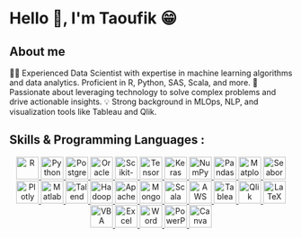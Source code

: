 # Hello 👋, I'm Taoufik 😁

## About me

👨‍💻 Experienced Data Scientist with expertise in machine learning algorithms and data analytics. Proficient in R, Python, SAS, Scala, and more. 🚀 Passionate about leveraging technology to solve complex problems and drive actionable insights. 💡 Strong background in MLOps, NLP, and visualization tools like Tableau and Qlik.

## Skills & Programming Languages :   

<p align="center">

  <a href="https://www.r-project.org" target="_blank">
    <img src="https://img.shields.io/badge/-R-276DC3?style=flat&logo=r&logoColor=white" alt="R" height="40">
  </a>
  
  <a href="https://www.python.org" target="_blank">
    <img src="https://img.shields.io/badge/-Python-3776AB?style=flat&logo=python&logoColor=white" alt="Python" height="40">
  </a>

   <a href="https://www.postgresql.org" target="_blank">
    <img src="https://img.shields.io/badge/-PostgreSQL-336791?style=flat&logo=postgresql&logoColor=white" alt="PostgreSQL" height="40">
  </a>

  <a href="https://www.oracle.com" target="_blank">
    <img src="https://img.shields.io/badge/-Oracle-F80000?style=flat&logo=oracle&logoColor=white" alt="Oracle" height="40">
  </a>

  <a href="https://scikit-learn.org" target="_blank">
    <img src="https://img.shields.io/badge/-Scikit--learn-F7931E?style=flat&logo=scikit-learn&logoColor=white" alt="Scikit-learn" height="40">
  </a>
    <a href="https://www.tensorflow.org" target="_blank">
    <img src="https://img.shields.io/badge/-TensorFlow-FF6F00?style=flat&logo=tensorflow&logoColor=white" alt="TensorFlow" height="40">
  </a>
  <a href="https://keras.io" target="_blank">
    <img src="https://img.shields.io/badge/-Keras-D00000?style=flat&logo=keras&logoColor=white" alt="Keras" height="40">
  </a>
<a href="https://numpy.org" target="_blank">
  <img src="https://img.shields.io/badge/-NumPy-013243?style=flat&logo=numpy&logoColor=white" alt="NumPy" height="40">
</a>

  <a href="https://pandas.pydata.org" target="_blank">
    <img src="https://img.shields.io/badge/-Pandas-150458?style=flat&logo=pandas&logoColor=white" alt="Pandas" height="40">
  </a>
    <a href="https://matplotlib.org" target="_blank">
    <img src="https://img.shields.io/badge/-Matplotlib-FF7400?style=flat&logo=matplotlib&logoColor=white" alt="Matplotlib" height="40">
  </a>
  <a href="https://seaborn.pydata.org" target="_blank">
    <img src="https://img.shields.io/badge/-Seaborn-3776AB?style=flat&logo=seaborn&logoColor=white" alt="Seaborn" height="40">
  </a>

  <a href="https://plotly.com" target="_blank">
    <img src="https://img.shields.io/badge/-Plotly-239120?style=flat&logo=plotly&logoColor=white" alt="Plotly" height="40">
  </a>

  <a href="https://www.mathworks.com/products/matlab.html" target="_blank">
    <img src="https://img.shields.io/badge/-Matlab-0076A8?style=flat&logo=mathworks&logoColor=white" alt="Matlab" height="40">
  </a>
  <a href="https://www.talend.com" target="_blank">
    <img src="https://img.shields.io/badge/-Talend-1670BE?style=flat&logo=talend&logoColor=white" alt="Talend" height="40">
  </a>
 <a href="https://hadoop.apache.org" target="_blank">
    <img src="https://img.shields.io/badge/-Hadoop-FF7F0E?style=flat&logo=apache&logoColor=white" alt="Hadoop" height="40">
  </a>

  <a href="https://spark.apache.org" target="_blank">
    <img src="https://img.shields.io/badge/-Apache%20Spark-E25A1C?style=flat&logo=apache-spark&logoColor=white" alt="Apache Spark" height="40">
  </a>
  <a href="https://www.mongodb.com" target="_blank">
    <img src="https://img.shields.io/badge/-MongoDB-47A248?style=flat&logo=mongodb&logoColor=white" alt="MongoDB" height="40">
  </a>

  <a href="https://www.scala-lang.org" target="_blank">
    <img src="https://img.shields.io/badge/-Scala-DC322F?style=flat&logo=scala&logoColor=white" alt="Scala" height="40">
  </a>
  <a href="https://aws.amazon.com" target="_blank">
    <img src="https://img.shields.io/badge/-AWS-232F3E?style=flat&logo=amazon-aws&logoColor=white" alt="AWS" height="40">
  </a>
  <a href="https://www.tableau.com" target="_blank">
    <img src="https://img.shields.io/badge/-Tableau-E97627?style=flat&logo=tableau&logoColor=white" alt="Tableau" height="40">
  </a>
  <a href="https://www.qlik.com" target="_blank">
    <img src="https://img.shields.io/badge/-Qlik-0070C0?style=flat&logo=qlik&logoColor=green" alt="Qlik" height="40">
  </a>
  <a href="https://www.latex-project.org" target="_blank">
    <img src="https://img.shields.io/badge/-LaTeX-008080?style=flat&logo=latex&logoColor=white" alt="LaTeX" height="40">
  </a>


  <a href="https://docs.microsoft.com/en-us/office/vba/api/overview/excel" target="_blank">
    <img src="https://img.shields.io/badge/-VBA-007ACC?style=flat&logo=microsoft-excel&logoColor=white" alt="VBA" height="40">
  </a>

  <a href="https://www.microsoft.com/en-us/microsoft-365" target="_blank">
    <img src="https://img.shields.io/badge/-Excel-217346?style=flat&logo=microsoft-excel&logoColor=white" alt="Excel" height="40">
</a>

<a href="https://www.microsoft.com/en-us/microsoft-365" target="_blank">
    <img src="https://img.shields.io/badge/-Word-2B579A?style=flat&logo=microsoft-word&logoColor=white" alt="Word" height="40">
</a>
<a href="https://www.microsoft.com/en-us/microsoft-365" target="_blank">
    <img src="https://img.shields.io/badge/-PowerPoint-B7472A?style=flat&logo=microsoft-powerpoint&logoColor=white" alt="PowerPoint" height="40">
</a>
<a href="https://www.canva.com" target="_blank">
    <img src="https://img.shields.io/badge/-Canva-00C4CC?style=flat&logo=canva&logoColor=white" alt="Canva" height="40">
</a>


</p> 


